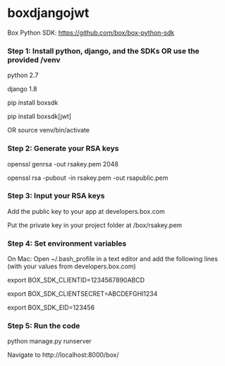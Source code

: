 # boxdjangojwt

Box Python SDK: https://github.com/box/box-python-sdk
### Step 1: Install python, django, and the SDKs OR use the provided /venv 

python 2.7

django 1.8

pip install boxsdk

pip install boxsdk[jwt]

OR source venv/bin/activate


### Step 2: Generate your RSA keys

openssl genrsa -out rsakey.pem 2048

openssl rsa -pubout -in rsakey.pem -out rsapublic.pem


### Step 3: Input your RSA keys

Add the public key to your app at developers.box.com 

Put the private key in your project folder at /box/rsakey.pem


### Step 4: Set environment variables

On Mac: Open ~/.bash_profile in a text editor and add the following lines (with your values from developers.box.com)

export BOX_SDK_CLIENTID=1234567890ABCD

export BOX_SDK_CLIENTSECRET=ABCDEFGHI1234

export BOX_SDK_EID=123456


### Step 5: Run the code

python manage.py runserver

Navigate to http://localhost:8000/box/
